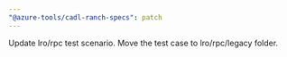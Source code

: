 ```yaml
---
"@azure-tools/cadl-ranch-specs": patch
---
```


Update lro/rpc test scenario. Move the test case to lro/rpc/legacy folder.
